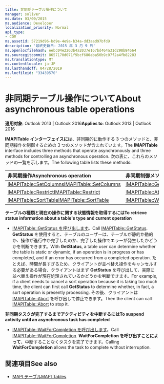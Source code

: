 ```yaml
---
title: 非同期テーブル操作について
manager: soliver
ms.date: 03/09/2015
ms.audience: Developer
localization_priority: Normal
api_type:
- COM
ms.assetid: 57219d96-bd9e-4e9a-b34a-dd3aad97bfd9
description: '最終更新日: 2015 年 3 月 9 日'
ms.openlocfilehash: eebc04e2263b4a2037e167bd464a31d298b84664
ms.sourcegitcommit: 8657170d071f9bcf680aba50b9c07f2a4fb82283
ms.translationtype: MT
ms.contentlocale: ja-JP
ms.lasthandoff: 04/28/2019
ms.locfileid: "33439570"
---
```

# <a name="about-asynchronous-table-operations"></a><span data-ttu-id="aaf86-103">非同期テーブル操作について</span><span class="sxs-lookup"><span data-stu-id="aaf86-103">About asynchronous table operations</span></span>
 
<span data-ttu-id="aaf86-104">**適用対象**: Outlook 2013 | Outlook 2016</span><span class="sxs-lookup"><span data-stu-id="aaf86-104">**Applies to**: Outlook 2013 | Outlook 2016</span></span> 
  
<span data-ttu-id="aaf86-105">**IMAPITable インターフェイスには**、非同期的に動作する 3 つのメソッドと、非同期操作を制御するための 3 つのメソッドが含まれています。</span><span class="sxs-lookup"><span data-stu-id="aaf86-105">The **IMAPITable** interface includes three methods that operate asynchronously and three methods for controlling an asynchronous operation.</span></span> <span data-ttu-id="aaf86-106">次の表に、これらのメソッドの一覧を示します。</span><span class="sxs-lookup"><span data-stu-id="aaf86-106">The following table lists these methods:</span></span> 
  
|<span data-ttu-id="aaf86-107">**非同期操作**</span><span class="sxs-lookup"><span data-stu-id="aaf86-107">**Asynchronous operation**</span></span>|<span data-ttu-id="aaf86-108">**非同期制御メソッド**</span><span class="sxs-lookup"><span data-stu-id="aaf86-108">**Asynchronous control method**</span></span>|
|:-----|:-----|
|[<span data-ttu-id="aaf86-109">IMAPITable::SetColumns</span><span class="sxs-lookup"><span data-stu-id="aaf86-109">IMAPITable::SetColumns</span></span>](imapitable-setcolumns.md) <br/> |[<span data-ttu-id="aaf86-110">IMAPITable::GetStatus</span><span class="sxs-lookup"><span data-stu-id="aaf86-110">IMAPITable::GetStatus</span></span>](imapitable-getstatus.md) <br/> |
|[<span data-ttu-id="aaf86-111">IMAPITable::Restrict</span><span class="sxs-lookup"><span data-stu-id="aaf86-111">IMAPITable::Restrict</span></span>](imapitable-restrict.md) <br/> |[<span data-ttu-id="aaf86-112">IMAPITable::Abort</span><span class="sxs-lookup"><span data-stu-id="aaf86-112">IMAPITable::Abort</span></span>](imapitable-abort.md) <br/> |
|[<span data-ttu-id="aaf86-113">IMAPITable::SortTable</span><span class="sxs-lookup"><span data-stu-id="aaf86-113">IMAPITable::SortTable</span></span>](imapitable-sorttable.md) <br/> |[<span data-ttu-id="aaf86-114">IMAPITable::WaitForCompletion</span><span class="sxs-lookup"><span data-stu-id="aaf86-114">IMAPITable::WaitForCompletion</span></span>](imapitable-waitforcompletion.md) <br/> |
   
<span data-ttu-id="aaf86-115">**テーブルの種類と現在の操作に関する状態情報を取得するには**</span><span class="sxs-lookup"><span data-stu-id="aaf86-115">**To retrieve status information about a table's type and current operation**</span></span>
  
- <span data-ttu-id="aaf86-116">[IMAPITable::GetStatus を呼び出します](imapitable-getstatus.md)。</span><span class="sxs-lookup"><span data-stu-id="aaf86-116">Call [IMAPITable::GetStatus](imapitable-getstatus.md).</span></span> <span data-ttu-id="aaf86-117">**GetStatus** を使用すると、テーブルのユーザーは、テーブルが静的か動的か、操作が進行中か完了したのか、完了した操作でエラーが発生したかどうかを判断できます。</span><span class="sxs-lookup"><span data-stu-id="aaf86-117">With **GetStatus**, a table user can determine whether the table is static or dynamic, if an operation is in progress or has completed, and if an error has occurred from a completed operation.</span></span> <span data-ttu-id="aaf86-118">たとえば、時間が長すぎるため、クライアントが並べ替え操作をキャンセルする必要がある場合、クライアントはまず **GetStatus** を呼び出して、実際に並べ替え操作が現在処理されているかどうかを判断できます。</span><span class="sxs-lookup"><span data-stu-id="aaf86-118">For example, if a client needs to cancel a sort operation because it is taking too much time, the client can first call **GetStatus** to determine whether, in fact, a sort operation is presently processing.</span></span> <span data-ttu-id="aaf86-119">その後、クライアントは [IMAPITable::Abort](imapitable-abort.md) を呼び出して停止できます。</span><span class="sxs-lookup"><span data-stu-id="aaf86-119">Then the client can call [IMAPITable::Abort](imapitable-abort.md) to stop it.</span></span> 
    
<span data-ttu-id="aaf86-120">**非同期タスクが完了するまでアクティビティを中断するには**</span><span class="sxs-lookup"><span data-stu-id="aaf86-120">**To suspend activity until an asynchronous task has completed**</span></span>
  
- <span data-ttu-id="aaf86-121">[IMAPITable::WaitForCompletion を呼び出します](imapitable-waitforcompletion.md)。</span><span class="sxs-lookup"><span data-stu-id="aaf86-121">Call [IMAPITable::WaitForCompletion](imapitable-waitforcompletion.md).</span></span> <span data-ttu-id="aaf86-122">**WaitForCompletion を呼び出すことによって**、中断することなくタスクを完了できます。</span><span class="sxs-lookup"><span data-stu-id="aaf86-122">Calling **WaitForCompletion** allows the task to complete without interruption.</span></span> 
    
## <a name="see-also"></a><span data-ttu-id="aaf86-123">関連項目</span><span class="sxs-lookup"><span data-stu-id="aaf86-123">See also</span></span>

- [<span data-ttu-id="aaf86-124">MAPI テーブル</span><span class="sxs-lookup"><span data-stu-id="aaf86-124">MAPI Tables</span></span>](mapi-tables.md)

